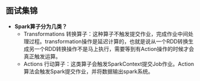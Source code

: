 ## 面试集锦

- **Spark算子分为几类？**
  - Transformations 转换算子：这种算子不触发提交作业，完成作业中间处理过程。transformation操作是延迟计算的，也就是说从一个RDD转换生成另一个RDD转换操作不是马上执行，需要等到有Action操作的时候才会真正触发运算。
  - Actions 行动算子：这类算子会触发SparkContext提交Job作业。Action算法会触发Spark提交作业，并将数据输出spark系统。

